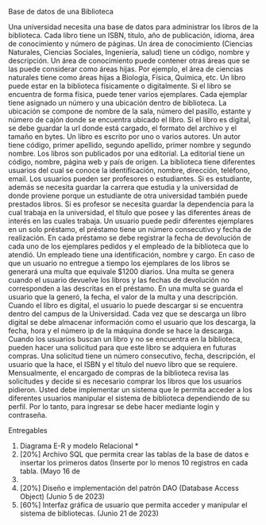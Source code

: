 Base de datos de una Biblioteca

Una universidad necesita una base de datos para administrar los libros de la
biblioteca. Cada libro tiene un ISBN, título, año de publicación, idioma, área de
conocimiento y número de páginas. Un área de conocimiento (Ciencias Naturales,
Ciencias Sociales, Ingeniería, salud) tiene un código, nombre y descripción. Un
área de conocimiento puede contener otras áreas que se las puede considerar
como áreas hijas. Por ejemplo, el área de ciencias naturales tiene como áreas hijas
a Biología, Física, Química, etc. Un libro puede estar en la biblioteca físicamente o
digitalmente. Si el libro se encuentra de forma física, puede tener varios
ejemplares. Cada ejemplar tiene asignado un número y una ubicación dentro de
biblioteca. La ubicación se compone de nombre de la sala, número del pasillo,
estante y número de cajón donde se encuentra ubicado el libro. Si el libro es digital,
se debe guardar la url donde está cargado, el formato del archivo y el tamaño en
bytes. Un libro es escrito por uno o varios autores. Un autor tiene código, primer
apellido, segundo apellido, primer nombre y segundo nombre. Los libros son
publicados por una editorial. La editorial tiene un código, nombre, página web y
país de origen.
La biblioteca tiene diferentes usuarios del cual se conoce la identificación, nombre,
dirección, teléfono, email. Los usuarios pueden ser profesores o estudiantes. Si es
estudiante, además se necesita guardar la carrera que estudia y la universidad de
donde proviene porque un estudiante de otra universidad también puede
prestados libros. Si es profesor se necesita guardar la dependencia para la cual
trabaja en la universidad, el título que posee y las diferentes áreas de interés en las
cuales trabaja. Un usuario puede pedir diferentes ejemplares en un solo préstamo,
el préstamo tiene un número consecutivo y fecha de realización. En cada préstamo
se debe registrar la fecha de devolución de cada uno de los ejemplares pedidos y
el empleado de la biblioteca que lo atendió. Un empleado tiene una identificación,
nombre y cargo. En caso de que un usuario no entregue a tiempo los ejemplares
de los libros se generará una multa que equivale $1200 diarios. Una multa se
genera cuando el usuario devuelve los libros y las fechas de devolución no
corresponden a las descritas en el préstamo. En una multa se guarda el usuario
que la generó, la fecha, el valor de la multa y una descripción. Cuando el libro es
digital, el usuario lo puede descargar si se encuentra dentro del campus de la
Universidad. Cada vez que se descarga un libro digital se debe almacenar
información como el usuario que los descarga, la fecha, hora y el número ip de la
máquina donde se hace la descarga.
Cuando los usuarios buscan un libro y no se encuentra en la biblioteca, pueden
hacer una solicitud para que este libro se adquiera en futuras compras. Una
solicitud tiene un número consecutivo, fecha, descripción, el usuario que la hace,
el ISBN y el título del nuevo libro que se requiere. Mensualmente, el encargado de
compras de la biblioteca revisa las solicitudes y decide si es necesario comprar los
libros que los usuarios pidieron.
Usted debe implementar un sistema que le permita acceder a los diferentes
usuarios manipular el sistema de biblioteca dependiendo de su perfil. Por lo
tanto, para ingresar se debe hacer mediante login y contraseña.

Entregables
1) Diagrama E-R y modelo Relacional *
2) [20%] Archivo SQL que permita crear las tablas de la base de datos e insertar
los primeros datos (Inserte por lo menos 10 registros en cada tabla. (Mayo 16 de
2023)
3) [20%] Diseño e implementación del patrón DAO (Database Access Object)
(Junio 5 de 2023)
4) [60%] Interfaz gráfica de usuario que permita acceder y manipular el sistema de
bibliotecas. (Junio 21 de 2023)
